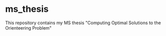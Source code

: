 # ms_thesis
This repository contains my MS thesis "Computing Optimal Solutions to the Orienteering Problem"
